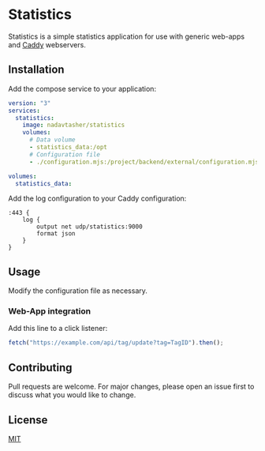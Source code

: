 # Statistics

Statistics is a simple statistics application for use with generic web-apps and [Caddy](https://caddyserver.com/) webservers.

## Installation

Add the compose service to your application:

```yaml
version: "3"
services:
  statistics:
    image: nadavtasher/statistics
    volumes:
      # Data volume
      - statistics_data:/opt
      # Configuration file
      - ./configuration.mjs:/project/backend/external/configuration.mjs

volumes:
  statistics_data:
```

Add the log configuration to your Caddy configuration:
```caddy
:443 {
    log {
        output net udp/statistics:9000
        format json
    }
}
```

## Usage

Modify the configuration file as necessary.

### Web-App integration

Add this line to a click listener:
```js
fetch("https://example.com/api/tag/update?tag=TagID").then();
```

## Contributing
Pull requests are welcome. For major changes, please open an issue first to discuss what you would like to change.

## License
[MIT](https://choosealicense.com/licenses/mit/)